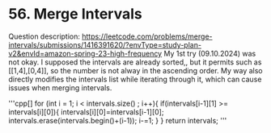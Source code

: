 # 56. Merge Intervals
Question description: https://leetcode.com/problems/merge-intervals/submissions/1416391620/?envType=study-plan-v2&envId=amazon-spring-23-high-frequency
My 1st try (09.10.2024) was not okay. I supposed the intervals are already sorted,, but it permits such as [[1,4],[0,4]], so the number is not alway in the ascending order. My way also directly modifies the intervals list while iterating through it, which can cause issues when merging intervals.

'''cpp[]
        for (int i = 1; i < intervals.size() ; i++){
            if(intervals[i-1][1] >= intervals[i][0]){
                intervals[i][0]=intervals[i-1][0];
                intervals.erase(intervals.begin()+(i-1));
                i-=1;
            }
        }
        return intervals;
'''

